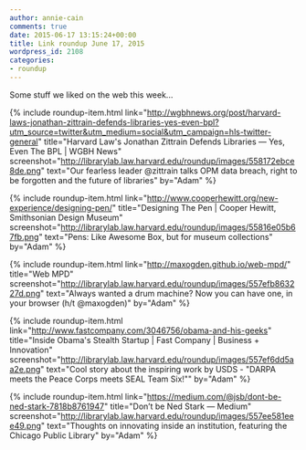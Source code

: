 ```yaml
---
author: annie-cain
comments: true
date: 2015-06-17 13:15:24+00:00
title: Link roundup June 17, 2015
wordpress_id: 2108
categories:
- roundup
---
```


Some stuff we liked on the web this week...

{% include roundup-item.html
  link="http://wgbhnews.org/post/harvard-laws-jonathan-zittrain-defends-libraries-yes-even-bpl?utm_source=twitter&utm_medium=social&utm_campaign=hls-twitter-general"
  title="Harvard Law's Jonathan Zittrain Defends Libraries — Yes, Even The BPL | WGBH News"
  screenshot="http://librarylab.law.harvard.edu/roundup/images/558172ebce8de.png"
  text="Our fearless leader @zittrain talks OPM data breach, right to be forgotten and the future of libraries"
  by="Adam"
%}

{% include roundup-item.html
  link="http://www.cooperhewitt.org/new-experience/designing-pen/"
  title="Designing The Pen | Cooper Hewitt, Smithsonian Design Museum"
  screenshot="http://librarylab.law.harvard.edu/roundup/images/55816e05b67fb.png"
  text="Pens: Like Awesome Box, but for museum collections"
  by="Adam"
%}

{% include roundup-item.html
  link="http://maxogden.github.io/web-mpd/"
  title="Web MPD"
  screenshot="http://librarylab.law.harvard.edu/roundup/images/557efb863227d.png"
  text="Always wanted a drum machine? Now you can have one, in your browser (h/t @maxogden)"
  by="Adam"
%}

{% include roundup-item.html
  link="http://www.fastcompany.com/3046756/obama-and-his-geeks"
  title="Inside Obama's Stealth Startup | Fast Company | Business + Innovation"
  screenshot="http://librarylab.law.harvard.edu/roundup/images/557ef6dd5aa2e.png"
  text="Cool story about the inspiring work by USDS - \"DARPA meets the Peace Corps meets SEAL Team Six!\""
  by="Adam"
%}

{% include roundup-item.html
  link="https://medium.com/@jsb/dont-be-ned-stark-7818b8761947"
  title="Don’t be Ned Stark — Medium"
  screenshot="http://librarylab.law.harvard.edu/roundup/images/557ee581eee49.png"
  text="Thoughts on innovating inside an institution, featuring the Chicago Public Library"
  by="Adam"
%}
